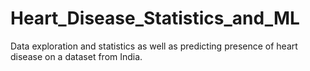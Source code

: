 # Heart_Disease_Statistics_and_ML
Data exploration and statistics as well as predicting presence of heart disease on a dataset from India.
